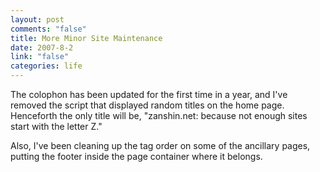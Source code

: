 ```yaml
--- 
layout: post
comments: "false"
title: More Minor Site Maintenance
date: 2007-8-2
link: "false"
categories: life
---
```

The colophon has been updated for the first time in a year, and I've removed the script that displayed random titles on the home page.  Henceforth the only title will be, "zanshin.net: because not enough sites start with the letter Z."

Also, I've been cleaning up the tag order on some of the ancillary pages, putting the footer inside the page container where it belongs.
